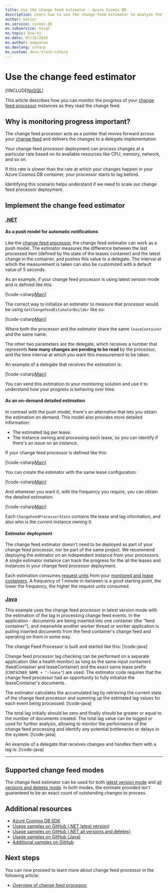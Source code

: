 ```yaml
---
title: Use the change feed estimator - Azure Cosmos DB
description: Learn how to use the change feed estimator to analyze the progress of your change feed processor
author: ealsur
ms.service: cosmos-db
ms.subservice: nosql
ms.topic: how-to
ms.date: 07/25/2024
ms.author: maquaran
ms.devlang: csharp
ms.custom: devx-track-csharp
---
```


# Use the change feed estimator
[!INCLUDE[NoSQL](../includes/appliesto-nosql.md)]

This article describes how you can monitor the progress of your [change feed processor](./change-feed-processor.md) instances as they read the change feed.

## Why is monitoring progress important?

The change feed processor acts as a pointer that moves forward across your [change feed](../change-feed.md) and delivers the changes to a delegate implementation.

Your change feed processor deployment can process changes at a particular rate based on its available resources like CPU, memory, network, and so on.

If this rate is slower than the rate at which your changes happen in your Azure Cosmos DB container, your processor starts to lag behind.

Identifying this scenario helps understand if we need to scale our change feed processor deployment.

## Implement the change feed estimator

### [.NET](#tab/dotnet)

#### As a push model for automatic notifications

Like the [change feed processor](./change-feed-processor.md), the change feed estimator can work as a push model. The estimator measures the difference between the last processed item (defined by the state of the leases container) and the latest change in the container, and pushes this value to a delegate. The interval at which the measurement is taken can also be customized with a default value of 5 seconds.

As an example, if your change feed processor is using latest version mode and is defined like this:

[!code-csharp[Main](~/samples-cosmosdb-dotnet-v3/Microsoft.Azure.Cosmos.Samples/Usage/ChangeFeed/Program.cs?name=StartProcessorEstimator)]

The correct way to initialize an estimator to measure that processor would be using `GetChangeFeedEstimatorBuilder` like so:

[!code-csharp[Main](~/samples-cosmosdb-dotnet-v3/Microsoft.Azure.Cosmos.Samples/Usage/ChangeFeed/Program.cs?name=StartEstimator)]

Where both the processor and the estimator share the same `leaseContainer` and the same name.

The other two parameters are the delegate, which receives a number that represents **how many changes are pending to be read** by the processor, and the time interval at which you want this measurement to be taken.

An example of a delegate that receives the estimation is:

[!code-csharp[Main](~/samples-cosmosdb-dotnet-v3/Microsoft.Azure.Cosmos.Samples/Usage/ChangeFeed/Program.cs?name=EstimationDelegate)]

You can send this estimation to your monitoring solution and use it to understand how your progress is behaving over time.

#### As an on-demand detailed estimation

In contrast with the push model, there's an alternative that lets you obtain the estimation on demand. This model also provides more detailed information:

* The estimated lag per lease.
* The instance owning and processing each lease, so you can identify if there's an issue on an instance.

If your change feed processor is defined like this:

[!code-csharp[Main](~/samples-cosmosdb-dotnet-v3/Microsoft.Azure.Cosmos.Samples/Usage/ChangeFeed/Program.cs?name=StartProcessorEstimatorDetailed)]

You can create the estimator with the same lease configuration:

[!code-csharp[Main](~/samples-cosmosdb-dotnet-v3/Microsoft.Azure.Cosmos.Samples/Usage/ChangeFeed/Program.cs?name=StartEstimatorDetailed)]

And whenever you want it, with the frequency you require, you can obtain the detailed estimation:

[!code-csharp[Main](~/samples-cosmosdb-dotnet-v3/Microsoft.Azure.Cosmos.Samples/Usage/ChangeFeed/Program.cs?name=GetIteratorEstimatorDetailed)]

Each `ChangeFeedProcessorState` contains the lease and lag information, and also who is the current instance owning it.

#### Estimator deployment

The change feed estimator doesn't need to be deployed as part of your change feed processor, nor be part of the same project. We recommend deploying the estimator on an independent instance from your processors. A single estimator instance can track the progress for the all the leases and instances in your change feed processor deployment.

Each estimation consumes [request units](../request-units.md) from your [monitored and lease containers](change-feed-processor.md#components-of-the-change-feed-processor). A frequency of 1 minute in-between is a good starting point, the lower the frequency, the higher the request units consumed.

### [Java](#tab/java)

This example uses the change feed processor in latest version mode with the estimation of the lag in processing change feed events. In the application - documents are being inserted into one container (the "feed container"), and meanwhile another worker thread or worker application is pulling inserted documents from the feed container's change feed and operating on them in some way.

The change Feed Processor is built and started like this:
[!code-java[](~/azure-cosmos-java-sql-api-samples/src/main/java/com/azure/cosmos/examples/changefeed/SampleChangeFeedEstimator.java?name=ChangeFeedProcessorBuilder)]

Change feed processor lag checking can be performed on a separate application (like a health monitor) as long as the same input containers (feedContainer and leaseContainer) and the exact same lease prefix (```CONTAINER_NAME + "-lease"```) are used. The estimator code requires that the change feed processor had an opportunity to fully initialize the leaseContainer's documents.

The estimator calculates the accumulated lag by retrieving the current state of the change feed processor and summing up the estimated lag values for each event being processed:
[!code-java[](~/azure-cosmos-java-sql-api-samples/src/main/java/com/azure/cosmos/examples/changefeed/SampleChangeFeedEstimator.java?name=EstimatedLag)]

The total lag initially should be zero and finally should be greater or equal to the number of documents created. The total lag value can be logged or used for further analysis, allowing to monitor the performance of the change feed processing and identify any potential bottlenecks or delays in the system:
[!code-java[](~/azure-cosmos-java-sql-api-samples/src/main/java/com/azure/cosmos/examples/changefeed/SampleChangeFeedEstimator.java?name=FinalLag)]

An example of a delegate that receives changes and handles them with a lag is:
[!code-java[](~/azure-cosmos-java-sql-api-samples/src/main/java/com/azure/cosmos/examples/changefeed/SampleChangeFeedEstimator.java?name=HandleChangesWithLag)]

---

## Supported change feed modes

The change feed estimator can be used for both [latest version mode](./change-feed-modes.md#latest-version-change-feed-mode) and [all versions and deletes mode](./change-feed-modes.md#all-versions-and-deletes-change-feed-mode-preview). In both modes, the estimate provided isn't guaranteed to be an exact count of outstanding changes to process.

## Additional resources

* [Azure Cosmos DB SDK](sdk-dotnet-v3.md)
* [Usage samples on GitHub (.NET latest version)](https://github.com/Azure/azure-cosmos-dotnet-v3/tree/master/Microsoft.Azure.Cosmos.Samples/Usage/ChangeFeed)
* [Usage samples on GitHub (.NET all versions and deletes)](https://github.com/Azure/azure-cosmos-dotnet-v3/tree/master/Microsoft.Azure.Cosmos.Samples/Usage/ChangeFeedAllVersionsAndDeletes)
* [Usage samples on GitHub (Java)](https://github.com/Azure-Samples/azure-cosmos-java-sql-api-samples/tree/main/src/main/java/com/azure/cosmos/examples/changefeed)
* [Additional samples on GitHub](https://github.com/Azure-Samples/cosmos-dotnet-change-feed-processor)

## Next steps

You can now proceed to learn more about change feed processor in the following article:

* [Overview of change feed processor](change-feed-processor.md)